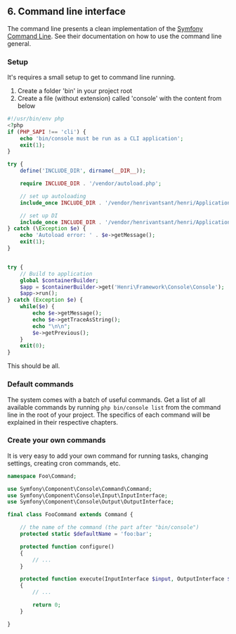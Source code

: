 ## 6. Command line interface
The command line presents a clean implementation of the [Symfony Command Line](https://symfony.com/doc/current/components/console.html). See their documentation on how to use the command line general.

### Setup
It's requires a small setup to get to command line running.
1. Create a folder 'bin' in your project root
2. Create a file (without extension) called 'console' with the content from below
```php
#!/usr/bin/env php
<?php
if (PHP_SAPI !== 'cli') {
    echo 'bin/console must be run as a CLI application';
    exit(1);
}

try {
    define('INCLUDE_DIR', dirname(__DIR__));

    require INCLUDE_DIR . '/vendor/autoload.php';

    // set up autoloading
    include_once INCLUDE_DIR . '/vendor/henrivantsant/henri/Application/Bootstrap/Autoloading/Autoload.php';

    // set up DI
    include_once INCLUDE_DIR . '/vendor/henrivantsant/henri/Application/Bootstrap/DependencyInjection/DependencyInjection.php';
} catch (\Exception $e) {
    echo 'Autoload error: ' . $e->getMessage();
    exit(1);
}


try {
    // Build to application
    global $containerBuilder;
    $app = $containerBuilder->get('Henri\Framework\Console\Console');
    $app->run();
} catch (Exception $e) {
    while($e) {
        echo $e->getMessage();
        echo $e->getTraceAsString();
        echo "\n\n";
        $e->getPrevious();
    }
    exit(0);
}
```
This should be all.

### Default commands
The system comes with a batch of useful commands. Get a list of all available commands by running `php bin/console list` from the command line in the root of your project. The specifics of each command will be explained in their respective chapters.

### Create your own commands
It is very easy to add your own command for running tasks, changing settings, creating cron commands, etc.
```php
namespace Foo\Command;

use Symfony\Component\Console\Command\Command;
use Symfony\Component\Console\Input\InputInterface;
use Symfony\Component\Console\Output\OutputInterface;

final class FooCommand extends Command {

    // the name of the command (the part after "bin/console")
    protected static $defaultName = 'foo:bar';

    protected function configure()
    {
        // ...
    }

    protected function execute(InputInterface $input, OutputInterface $output)
    {
        // ...

        return 0;
    }

}
```